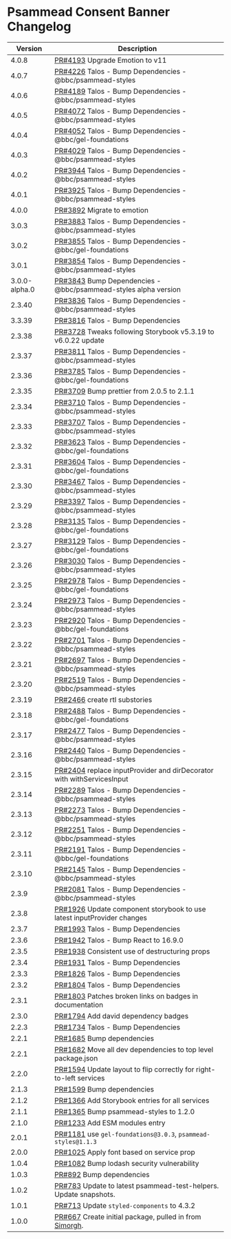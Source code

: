 # Psammead Consent Banner Changelog

<!-- prettier-ignore -->
| Version | Description |
|---------|-------------|
| 4.0.8 | [PR#4193](https://github.com/bbc/psammead/pull/4193) Upgrade Emotion to v11 |
| 4.0.7 | [PR#4226](https://github.com/bbc/psammead/pull/4226) Talos - Bump Dependencies - @bbc/psammead-styles |
| 4.0.6 | [PR#4189](https://github.com/bbc/psammead/pull/4189) Talos - Bump Dependencies - @bbc/psammead-styles |
| 4.0.5 | [PR#4072](https://github.com/bbc/psammead/pull/4072) Talos - Bump Dependencies - @bbc/psammead-styles |
| 4.0.4 | [PR#4052](https://github.com/bbc/psammead/pull/4052) Talos - Bump Dependencies - @bbc/gel-foundations |
| 4.0.3 | [PR#4029](https://github.com/bbc/psammead/pull/4029) Talos - Bump Dependencies - @bbc/psammead-styles |
| 4.0.2 | [PR#3944](https://github.com/bbc/psammead/pull/3944) Talos - Bump Dependencies - @bbc/psammead-styles |
| 4.0.1 | [PR#3925](https://github.com/bbc/psammead/pull/3925) Talos - Bump Dependencies - @bbc/psammead-styles |
| 4.0.0 | [PR#3892](https://github.com/bbc/psammead/pull/3892) Migrate to emotion |
| 3.0.3 | [PR#3883](https://github.com/bbc/psammead/pull/3883) Talos - Bump Dependencies - @bbc/psammead-styles |
| 3.0.2 | [PR#3855](https://github.com/bbc/psammead/pull/3855) Talos - Bump Dependencies - @bbc/gel-foundations |
| 3.0.1 | [PR#3854](https://github.com/bbc/psammead/pull/3854) Talos - Bump Dependencies - @bbc/psammead-styles |
| 3.0.0-alpha.0 | [PR#3843](https://github.com/bbc/psammead/pull/3843) Bump Dependencies - @bbc/psammead-styles alpha version |
| 2.3.40 | [PR#3836](https://github.com/bbc/psammead/pull/3836) Talos - Bump Dependencies - @bbc/psammead-styles |
| 3.3.39 | [PR#3816](https://github.com/bbc/psammead/pull/3816) Talos - Bump Dependencies |
| 2.3.38 | [PR#3728](https://github.com/bbc/psammead/pull/3728) Tweaks following Storybook v5.3.19 to v6.0.22 update |
| 2.3.37 | [PR#3811](https://github.com/bbc/psammead/pull/3811) Talos - Bump Dependencies - @bbc/psammead-styles |
| 2.3.36 | [PR#3785](https://github.com/bbc/psammead/pull/3785) Talos - Bump Dependencies - @bbc/gel-foundations |
| 2.3.35 | [PR#3709](https://github.com/bbc/psammead/pull/3709) Bump prettier from 2.0.5 to 2.1.1 |
| 2.3.34 | [PR#3710](https://github.com/bbc/psammead/pull/3710) Talos - Bump Dependencies - @bbc/psammead-styles |
| 2.3.33 | [PR#3707](https://github.com/bbc/psammead/pull/3707) Talos - Bump Dependencies - @bbc/psammead-styles |
| 2.3.32 | [PR#3623](https://github.com/bbc/psammead/pull/3623) Talos - Bump Dependencies - @bbc/gel-foundations |
| 2.3.31 | [PR#3604](https://github.com/bbc/psammead/pull/3604) Talos - Bump Dependencies - @bbc/gel-foundations |
| 2.3.30 | [PR#3467](https://github.com/bbc/psammead/pull/3467) Talos - Bump Dependencies - @bbc/psammead-styles |
| 2.3.29 | [PR#3397](https://github.com/bbc/psammead/pull/3397) Talos - Bump Dependencies - @bbc/psammead-styles |
| 2.3.28 | [PR#3135](https://github.com/bbc/psammead/pull/3135) Talos - Bump Dependencies - @bbc/gel-foundations |
| 2.3.27 | [PR#3129](https://github.com/bbc/psammead/pull/3129) Talos - Bump Dependencies - @bbc/gel-foundations |
| 2.3.26 | [PR#3030](https://github.com/bbc/psammead/pull/3030) Talos - Bump Dependencies - @bbc/psammead-styles |
| 2.3.25 | [PR#2978](https://github.com/bbc/psammead/pull/2978) Talos - Bump Dependencies - @bbc/gel-foundations |
| 2.3.24 | [PR#2973](https://github.com/bbc/psammead/pull/2973) Talos - Bump Dependencies - @bbc/psammead-styles |
| 2.3.23 | [PR#2920](https://github.com/bbc/psammead/pull/2920) Talos - Bump Dependencies - @bbc/gel-foundations |
| 2.3.22 | [PR#2701](https://github.com/bbc/psammead/pull/2701) Talos - Bump Dependencies - @bbc/psammead-styles |
| 2.3.21 | [PR#2697](https://github.com/bbc/psammead/pull/2697) Talos - Bump Dependencies - @bbc/psammead-styles |
| 2.3.20 | [PR#2519](https://github.com/bbc/psammead/pull/2519) Talos - Bump Dependencies - @bbc/psammead-styles |
| 2.3.19 | [PR#2466](https://github.com/bbc/psammead/pull/2466) create rtl substories |
| 2.3.18 | [PR#2488](https://github.com/bbc/psammead/pull/2488) Talos - Bump Dependencies - @bbc/gel-foundations |
| 2.3.17 | [PR#2477](https://github.com/bbc/psammead/pull/2477) Talos - Bump Dependencies - @bbc/psammead-styles |
| 2.3.16 | [PR#2440](https://github.com/bbc/psammead/pull/2440) Talos - Bump Dependencies - @bbc/psammead-styles |
| 2.3.15 | [PR#2404](https://github.com/bbc/psammead/pull/2404) replace inputProvider and dirDecorator with withServicesInput |
| 2.3.14 | [PR#2289](https://github.com/bbc/psammead/pull/2289) Talos - Bump Dependencies - @bbc/psammead-styles |
| 2.3.13 | [PR#2273](https://github.com/bbc/psammead/pull/2273) Talos - Bump Dependencies - @bbc/psammead-styles |
| 2.3.12 | [PR#2251](https://github.com/bbc/psammead/pull/2251) Talos - Bump Dependencies - @bbc/psammead-styles |
| 2.3.11 | [PR#2191](https://github.com/bbc/psammead/pull/2191) Talos - Bump Dependencies - @bbc/gel-foundations |
| 2.3.10 | [PR#2145](https://github.com/bbc/psammead/pull/2145) Talos - Bump Dependencies - @bbc/psammead-styles |
| 2.3.9 | [PR#2081](https://github.com/bbc/psammead/pull/2081) Talos - Bump Dependencies - @bbc/psammead-styles |
| 2.3.8 | [PR#1926](https://github.com/bbc/psammead/pull/1926) Update component storybook to use latest inputProvider changes |
| 2.3.7 | [PR#1993](https://github.com/bbc/psammead/pull/1993) Talos - Bump Dependencies |
| 2.3.6 | [PR#1942](https://github.com/bbc/psammead/pull/1942) Talos - Bump React to 16.9.0 |
| 2.3.5 | [PR#1938](https://github.com/bbc/psammead/pull/1938) Consistent use of destructuring props |
| 2.3.4 | [PR#1931](https://github.com/bbc/psammead/pull/1931) Talos - Bump Dependencies |
| 2.3.3 | [PR#1826](https://github.com/bbc/psammead/pull/1826) Talos - Bump Dependencies |
| 2.3.2 | [PR#1804](https://github.com/bbc/psammead/pull/1804) Talos - Bump Dependencies |
| 2.3.1 | [PR#1803](https://github.com/bbc/psammead/pull/1803/) Patches broken links on badges in documentation |
| 2.3.0 | [PR#1794](https://github.com/bbc/psammead/pull/1794) Add david dependency badges |
| 2.2.3 | [PR#1734](https://github.com/bbc/psammead/pull/1734) Talos - Bump Dependencies |
| 2.2.1 | [PR#1685](https://github.com/bbc/psammead/pull/1685) Bump dependencies |
| 2.2.1 | [PR#1682](https://github.com/bbc/psammead/pull/1682) Move all dev dependencies to top level package.json |
| 2.2.0 | [PR#1594](https://github.com/bbc/psammead/pull/1594) Update layout to flip correctly for right-to-left services |
| 2.1.3 | [PR#1599](https://github.com/bbc/psammead/pull/1599) Bump dependencies |
| 2.1.2 | [PR#1366](https://github.com/bbc/psammead/pull/1366) Add Storybook entries for all services |
| 2.1.1 | [PR#1365](https://github.com/bbc/psammead/pull/1365) Bump psammead-styles to 1.2.0 |
| 2.1.0 | [PR#1233](https://github.com/bbc/psammead/pull/1233) Add ESM modules entry |
| 2.0.1 | [PR#1181](https://github.com/bbc/psammead/pull/1181) use `gel-foundations@3.0.3`, `psammead-styles@1.1.3` |
| 2.0.0 | [PR#1025](https://github.com/bbc/psammead/pull/1025) Apply font based on service prop |
| 1.0.4 | [PR#1082](https://github.com/bbc/psammead/pull/1082) Bump lodash security vulnerability |
| 1.0.3 | [PR#892](https://github.com/bbc/psammead/pull/892) Bump dependencies |
| 1.0.2 | [PR#783](https://github.com/bbc/psammead/pull/783) Update to latest psammead-test-helpers. Update snapshots. |
| 1.0.1 | [PR#713](https://github.com/bbc/psammead/pull/713) Update `styled-components` to 4.3.2 |
| 1.0.0 | [PR#667](https://github.com/bbc/psammead/pull/667) Create initial package, pulled in from [Simorgh](https://github.com/BBC-News/simorgh). |
